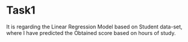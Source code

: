 # Task1
It is regarding the Linear Regression Model based on Student data-set, where I have predicted the Obtained score based on hours of study.
